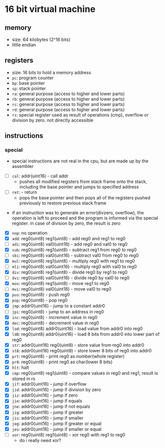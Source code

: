 # 16 bit virtual machine
## memory
 - size: 64 kilobytes (2^16 bits)
 - little endian

## registers
 - size: 16 bits to hold a memory address
 - `pc`: program counter
 - `bp`: base pointer
 - `sp`: stack pointer
 - `ra`: general purpose (access to higher and lower parts)
 - `rb`: general purpose (access to higher and lower parts)
 - `rc`: general purpose (access to higher and lower parts)
 - `rd`: general purpose (access to higher and lower parts)
 - `rs`: special register used as result of operations (cmp), overflow or division by zero. not directly accessible

## instructions
### special
  - special instructions are not real in the cpu, but are made up by the assembler
  - [ ] `cal`: addr(uint16) - call addr
    - pushes all modified registers from stack frame onto the stack, including the base pointer and jumps to specified address
  - [ ] `ret`: - return
    - pops the base pointer and then pops all of the registers pushed previously to restore previous stack frame

 - if an instruction was to generate an error(divzero, overflow), the operation is left to proceed and the program is informed via the special register. in case of division by zero, the result is zero
 - [x] `nop`: no operation
 - [x] `add`: reg0(uint8) reg1(uint8) - add reg0 and reg1 to reg0
 - [ ] `adi`: reg0(uint8) val0(uint16) - add reg0 and val0 to reg0
 - [x] `sub`: reg0(uint8) reg1(uint8) - subtract reg1 from reg0 to reg0
 - [ ] `sbi`: reg0(uint8) val0(uint16) - subtract val0 from reg0 to reg0
 - [x] `mul`: reg0(uint8) reg1(uint8) - multiply reg0 with reg1 to reg0
 - [ ] `mli`: reg0(uint8) val0(uint16) - multiply reg0 with val0 to reg0
 - [x] `div`: reg0(uint8) reg1(uint8) - divide reg0 by reg1 to reg0
 - [ ] `dvi`: reg0(uint8) val0(uint16) - divide reg0 by val0 to reg0
 - [x] `mov`: reg0(uint8) reg1(uint8) - move reg1 to reg0
 - [ ] `mvi`: reg0(uint8) val0(uint16) - move val0 to reg0
 - [x] `pus`: reg0(uint8) - push reg0
 - [x] `pop`: reg0(uint8) - pop reg0
 - [x] `jmp`: addr0(uint16) - jump to a constant addr0
 - [ ] `jpi`: reg0(uint8) - jump to an address in reg0
 - [x] `inc`: reg0(uint8) - increment value in reg0
 - [x] `dec`: reg0(uint8) - decrement value in reg0
 - [x] `lod`: reg0(uint8) addr0(uint16) - load value from addr0 into reg0
 - [x] `ld8`: reg0(uint8) addr0(uint16) - load 8 bits from addr0 into lower part of reg0
 - [x] `str`: addr0(uint16) reg0(uint8) - store value from reg0 into addr0
 - [x] `st8`: addr0(uint16) reg0(uint8) - store lower 8 bits of reg0 into addr0
 - [x] `prt`: reg0(uint8) - print reg0 as number(whole register)
 - [x] `pr8`: reg0(uint8) - print reg0 as char(lower 8 bits)
 - [x] `hlt`: halt
 - [x] `cmp`: reg0(uint8) reg1(uint8) - compare values in reg0 and reg1, result is stored in rs
 - [x] `jif`: addr0(uint16) - jump if overflow
 - [x] `jid`: addr0(uint16) - jump if division by zero
 - [x] `jiz`: addr0(uint16) - jump if zero
 - [x] `jie`: addr0(uint16) - jump if equals
 - [x] `jne`: addr0(uint16) - jump if not equals
 - [x] `jig`: addr0(uint16) - jump if greater
 - [x] `jis`: addr0(uint16) - jump if smaller
 - [x] `jeg`: addr0(uint16) - jump if greater or equal
 - [x] `jes`: addr0(uint16) - jump if smaller or equal
 - [ ] `xor`: reg0(uint8) reg1(uint8) - xor reg0 with reg1 to reg0
    - do i really need xor?
